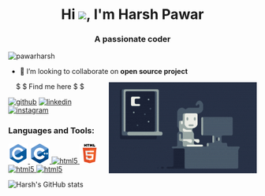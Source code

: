 <h1 align="center">Hi <img src="https://raw.githubusercontent.com/MartinHeinz/MartinHeinz/master/wave.gif" width="30px">, I'm Harsh Pawar</h1>
<h3 align="center">A passionate coder</h3>

<p align="left"> <img src="https://komarev.com/ghpvc/?username=pawarharsh&label=Profile%20views&color=0e75b6&style=flat" alt="pawarharsh" /> </p>

- 👯 I’m looking to collaborate on **open source project**

<img alt="Night Coding" src="https://raw.githubusercontent.com/AVS1508/AVS1508/master/assets/Night-Coding.gif" align="right"/>

&nbsp;&nbsp;&nbsp;&nbsp;$ $ Find me here $ $

[<img src='https://img.icons8.com/cute-clipart/64/000000/github.png' alt='github' height='40'>](https://github.com/pawarharsh)  [<img src='https://img.icons8.com/cute-clipart/64/000000/linkedin.png' alt='linkedin' height='40'>](https://www.linkedin.com/in/harshpawar9876)  [<img src='https://img.icons8.com/cute-clipart/64/000000/instagram-new.png' alt='instagram' height='40'>](https://www.instagram.com/pawarharsh9876)  

</p>

<h3 align="left">Languages and Tools:</h3>
<p align="left"> <a href="https://www.cprogramming.com/" target="_blank"> 
<img src="https://raw.githubusercontent.com/devicons/devicon/master/icons/c/c-original.svg" alt="c" width="40" height="40"/> </a> <a href="https://www.w3schools.com/cpp/" target="_blank"> 
<img src="https://raw.githubusercontent.com/devicons/devicon/master/icons/cplusplus/cplusplus-original.svg" alt="cplusplus" width="40" height="40"/> </a> <a href="https://www.w3.org/html/" target="_blank"> 
<img src="https://www.vectorlogo.zone/logos/java/java-vertical.svg" alt="html5" width="40" height="40"/>
<img src="https://raw.githubusercontent.com/devicons/devicon/master/icons/html5/html5-original-wordmark.svg" alt="html5" width="40" height="40"/> 
<img src="https://cdn-icons-png.flaticon.com/128/16183/16183567.png" alt="html5" width="40" height="40"/> 
<img src="https://raw.githubusercontent.com/marwin1991/profile-technology-icons/refs/heads/main/icons/selenium.png" alt="html5" width="40" height="40"/> 

</a> </p>

![Harsh's GitHub stats](https://github-readme-stats.vercel.app/api?username=pawarharsh&show_icons=true&theme=graywhite)
